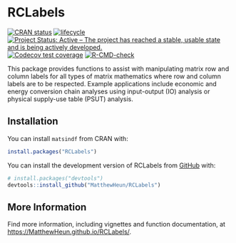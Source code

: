
<!-- README.md is generated from README.Rmd. Please edit that file -->

# RCLabels

<!-- badges: start -->

[![CRAN
status](https://www.r-pkg.org/badges/version/RCLabels)](https://CRAN.R-project.org/package=RCLabels)
[![lifecycle](https://img.shields.io/badge/lifecycle-stable-brightgreen.svg)](https://lifecycle.r-lib.org/articles/stages.html#stable)
[![Project Status: Active – The project has reached a stable, usable
state and is being actively
developed.](https://www.repostatus.org/badges/latest/active.svg)](https://www.repostatus.org/#active)
[![Codecov test
coverage](https://codecov.io/gh/MatthewHeun/RCLabels/branch/main/graph/badge.svg)](https://app.codecov.io/gh/MatthewHeun/RCLabels?branch=main)
[![R-CMD-check](https://github.com/MatthewHeun/RCLabels/workflows/R-CMD-check/badge.svg)](https://github.com/MatthewHeun/RCLabels/actions)
<!-- badges: end -->

This package provides functions to assist with manipulating matrix row
and column labels for all types of matrix mathematics where row and
column labels are to be respected. Example applications include economic
and energy conversion chain analyses using input-output (IO) analysis or
physical supply-use table (PSUT) analysis.

## Installation

You can install `matsindf` from CRAN with:

``` r
install.packages("RCLabels")
```

You can install the development version of RCLabels from
[GitHub](https://github.com/) with:

``` r
# install.packages("devtools")
devtools::install_github("MatthewHeun/RCLabels")
```

## More Information

Find more information, including vignettes and function documentation,
at <https://MatthewHeun.github.io/RCLabels/>.
